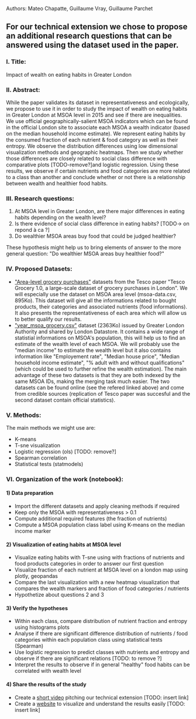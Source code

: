 Authors: Mateo Chapatte, Guillaume Vray, Guillaume Parchet

## For our technical extension we chose to propose an additional research questions that can be answered using the dataset used in the paper.

### I. Title:

Impact of wealth on eating habits in Greater London

### II. Abstract:

While the paper validates its dataset in representativeness and ecologically, we propose to use it in order to study the impact of wealth on eating habits in Greater London at MSOA level in 2015 and see if there are inequalities. We use official geographically-salient MSOA indicators which can be found in the official London site to associate each MSOA a wealth indicator (based on the median household income estimate). We represent eating habits by the consumed fraction of each nutrient & food category as well as their entropy. We observe the distribution differences using low dimensional visualization methods and geographic heatmaps. Then we study whether those differences are closely related to social class difference with comparative plots [TODO-remove?]and logistic regression. Using these results, we observe if certain nutrients and food categories are more related to a class than another and conclude whether or not there is a relationship between wealth and healthier food habits.
 
### III. Research questions:

1) At MSOA level in Greater London, are there major differences in eating habits depending on the wealth level?
2) Is there evidence of social class difference in eating habits?  [TODO-> on repond à ca ?]
3) Do wealthier MSOA areas buy food that could be judged healthier?
 
These hypothesis might help us to bring elements of answer to the more general question: "Do wealthier MSOA areas buy healthier food?"
 
### IV. Proposed Datasets:
 - ["Area-level grocery purchases"](https://figshare.com/collections/Tesco_Grocery_1_0/4769354/2) datasets from the Tesco paper "Tesco Grocery 1.0, a large-scale dataset of grocery purchases in London". We will especially use the dataset on MSOA area level (msoa-data.csv, 895Ko). This dataset will give all the informations related to bought products, their categories and associated nutrients (food informations). It also presents the representativeness of each area which will allow us to better qualify our results.
 - ["year_msoa_grocery.csv"](https://data.london.gov.uk/dataset/msoa-atlas) dataset (2363Ko) issued by Greater London Authority and shared by London Datastore. It contains a wide range of statistial informations on MSOA's population, this will help us to find an estimate of the wealth level of each MSOA. We will probably use the "median income" to estimate the wealth level but it also contains information like "Employement rate", "Median house price", "Median household income estimate", "% adult with and without qualifications" (which could be used to further refine the wealth estimation).
The main advantage of these two datasets is that they are both indexed by the same MSOA IDs, making the merging task much easier. The two datasets can be found online (see the refered linked above) and come from credible sources (replication of Tesco paper was succesful and the second dataset contain official statistics).
 
### V. Methods:

The main methods we might use are:
 - K-means
 - T-sne visualization
 - Logistic regression (ols) [TODO: remove?]
 - Spearman correlation
 - Statistical tests (statmodels)
 
### VI. Organization of the work (notebook):

#### 1) Data preparation
 - Import the different datasets and apply cleaning methods if required
 - Keep only the MSOA with representativeness > 0.1
 - Compute additional required features (the fraction of nutrients)
 - Compute a MSOA population class label using K-means on the median income marker

#### 2) Visualization of eating habits at MSOA level
 - Visualize eating habits with T-sne using with fractions of nutrients and food products categories in order to answer our first question
 - Visualize fraction of each nutrient at MSOA level on a london map using plotly, geopandas
 - Compare the last visualization with a new heatmap visualization that compares the wealth markers and fraction of food categories / nutrients
 - Hypothetize about questions 2 and 3

#### 3) Verify the hypotheses
 - Within each class, compare distribution of nutrient fraction and entropy using histograms plots
 - Analyse if there are significant difference distribution of nutrients / food categories within each population class using statistical tests (Spearman)
 - Use logistic regression to predict classes with nutrients and entropy and observe if there are significant relations [TODO: to remove ?]
 - Interpret the results to observe if in general "healthy" food habits can be correlated with wealth level

#### 4) Share the results of the study
 - Create a [short video](https://www.youtube.com/) pitching our technical extension [TODO: insert link]
 - Create a [website](https://www.youtube.com/) to visualize and understand the results easily  [TODO: insert link]
 
 
